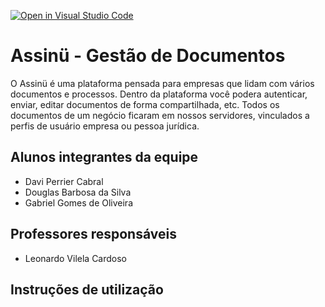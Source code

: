 [![Open in Visual Studio Code](https://classroom.github.com/assets/open-in-vscode-c66648af7eb3fe8bc4f294546bfd86ef473780cde1dea487d3c4ff354943c9ae.svg)](https://classroom.github.com/online_ide?assignment_repo_id=8209983&assignment_repo_type=AssignmentRepo)
# Assinü - Gestão de Documentos
O Assinü é uma plataforma pensada para empresas que lidam com vários documentos e processos. Dentro da plataforma você podera autenticar, enviar, editar documentos de forma compartilhada, etc. Todos os documentos de um negócio ficaram em nossos servidores, vinculados a perfis de usuário empresa ou pessoa jurídica.

## Alunos integrantes da equipe

* Davi Perrier Cabral
* Douglas Barbosa da Silva
* Gabriel Gomes de Oliveira

## Professores responsáveis

* Leonardo Vilela Cardoso

## Instruções de utilização
